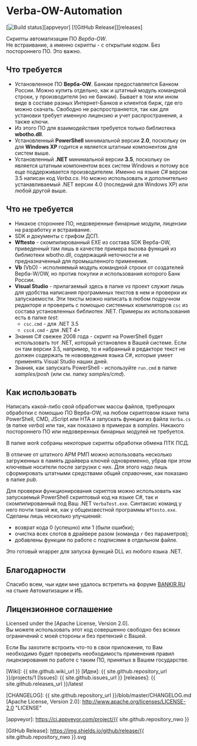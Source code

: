 # Verba-OW-Automation

[![Build status]][appveyor]
[![GitHub Release]][releases]

Скрипты автоматизации ПО *Верба-OW*.  
Не встраивание, а именно скрипты - с открытым кодом. Без постороннего ПО. 
Это важно.

## Что требуется

* Установленное ПО **Верба-OW**. Банкам предоставляется Банком России. 
Можно купить отдельно, как и штатный модуль командной строки, 
у производителя (но не банкам). 
Бывает в том или ином виде в составе разных Интернет-Банков и клиентов 
бирж, где его можно скачать. Свободно не распространяется, так как для 
установки требует именную лицензию и учет распространения, а также ключи.
* Из этого ПО для взаимодействия требуется только библиотека **wbotho.dll**.
* Установленный **PowerShell** минимальной версии **2.0**, поскольку он 
для **Windows XP** годится и является штатным компонентом для систем выше.
* Установленный **.NET** минимальной версии **3.5**, поскольку он является 
штатным компонентом всех систем Windows и потому все еще поддерживается 
производителем. Именно на языке *C#* версии 3.5 написан код *Verba.cs*. 
Но можно использовать и дополнительно устанавливаемый .NET версии 4.0 
(последний для Windows XP) или любой другой выше.

## Что не требуется

* Никакое стороннее ПО, недоверенные бинарные модули, лицензии на разработку 
и встраивание.
* SDK и документы с грифом ДСП.
* **Wftesto** - скомпилированный EXE из состава SDK Верба-OW, приведенный 
там лишь в качестве примера вызова функций из библиотеки wbotho.dll, 
содержащий неточности и не предназначенный для промышленного применения.
* **Vb** (VbO) - исполняемый модуль командной строки от создателей Верба-W/OW, 
но против покупки и использования которого Банк России.
* **Visual Studio** - прилагаемый здесь в папке *vs* проект служит лишь 
для удобства написания программных текстов в нем и проверки их запускаемости. 
Эти тексты можно написать в любом подручном редакторе и проверить с помощью 
системных компиляторов ```csc``` из состава установленных библиотек .NET.
Примеры их использования есть в папке *test*:
  * ```csc.cmd``` - для .NET 3.5
  * ```csc4.cmd``` - для .NET 4+
* Знания C# свежее 2008 года - скрипт на PowerShell будет использовать 
тот .NET, который установлен в Вашей системе. Если он там версии 3.5, 
например, то и набранный в редакторе текст не должен содержать те 
нововведения языка C#, которые умеет применять Visual Studio наших дней.
* Знания, как запускать PowerShell - используйте ```run.cmd``` в 
папке *samples/posh* (или см. папку *samples/cmd*).

## Как использовать

Написать какой-либо свой обработчик массы файлов, требующих обработки 
с помощью ПО Верба-OW, на любом скриптовом языке типа PowerShell, CMD, 
JScript или HTA и запускать функции из файла ```Verba.cs``` (в 
папке *verba*) или так, как показано в примерах в *samples*. 
Никакого постороннего ПО или недоверенных бинарных модулей не требуется.

В папке *work* собраны некоторые скрипты обработки обмена ПТК ПСД.

В отличие от штатного АРМ РМП можно использовать несколько загруженных 
в память драйвера ключей одновременно, убрав при этом ключевые носители 
после загрузки с них. Для этого надо лишь сформировать штатными средствами 
общий справочник, как показано в папке *pub*.

Для проверки функционирования скриптов можно использовать как запускаемый 
PowerShell скриптовый код на языке C#, так и скомпилированный под Ваш 
.NET ```VerbaTest.exe```. Синтаксис команд у него почти такой же, как 
у общеизвестной программы ```Wftesto.exe```. 
Сделаны лишь несколько улучшений:

* возврат кода 0 (успешно) или 1 (были ошибки);
* очистка всех слотов в драйвере разом (команда ```r``` без параметров);
* добавлены функции по работе с подписями в отдельном файле.

Это готовый wrapper для запуска функций DLL из любого языка .NET.

## Благодарности

Спасибо всем, чьи идеи мне удалось встретить на форуме [BANKIR.RU]
на стыке Автоматизации и ИБ.

## Лицензионное соглашение

Licensed under the [Apache License, Version 2.0].  
Вы можете использовать этот код совершенно свободно без всяких ограничений 
с моей стороны и без претензий с Вашей.

Если Вы захотите встроить что-то в свои приложения, то Вам необходимо 
будет проверить необходимость применения правил лицензирования по работе 
с таким ПО, принятых в Вашем государстве.

[Wiki]: {{ site.github.wiki_url }}
[Идеи]: {{ site.github.repository_url }}/projects/1
[Issues]: {{ site.github.issues_url }}
[releases]: {{ site.github.releases_url }}/latest

[BANKIR.RU]: http://bankir.ru/dom/forum/

[CHANGELOG]: {{ site.github.repository_url }}/blob/master/CHANGELOG.md
[Apache License, Version 2.0]: http://www.apache.org/licenses/LICENSE-2.0 "LICENSE"

[appveyor]: https://ci.appveyor.com/project/{{ site.github.repository_nwo }}

[Build status]: https://ci.appveyor.com/api/projects/status/rhukdxrkjsw5dud7?svg=true
[GitHub Release]: https://img.shields.io/github/release/{{ site.github.repository_nwo }}.svg
